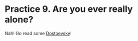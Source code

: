 # Practice 9.  Are you ever really alone?

Nah!  Go read some [Dostoevsky](https://www.brainyquote.com/authors/fyodor_dostoevsky)!

